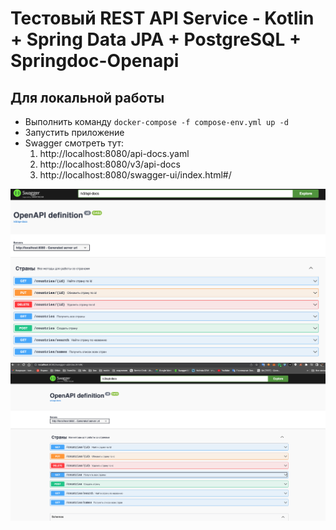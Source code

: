 # Тестовый REST API Service - Kotlin + Spring Data JPA + PostgreSQL + Springdoc-Openapi

## Для локальной работы

* Выполнить команду ```docker-compose -f compose-env.yml up -d```
* Запустить приложение
* Swagger смотреть тут:
    1. http://localhost:8080/api-docs.yaml
    2. http://localhost:8080/v3/api-docs
    3. http://localhost:8080/swagger-ui/index.html#/

![Swagger1.jpg](src%2Fmain%2Fresources%2Ffiles%2FSwagger1.jpg)
![Swagger2.jpg](src%2Fmain%2Fresources%2Ffiles%2FSwagger2.jpg)